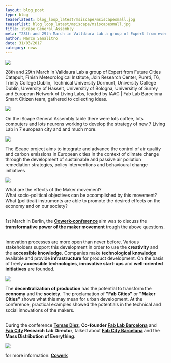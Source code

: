 ```yaml
---
layout: blog_post
type: blog
teaserlatest: blog_loop_latest/msiscape/msiscapesmall.jpg
teaserlist: blog_loop_latest/msiscape/msiscapesmall.jpg
title: iScape General Assembly
meta: "28th and 29th March in Valldaura Lab a group of Expert from every part of europe leaded by IAAC | Fab Lab Barcelona Smart Citizen team, gathered to collecting ideas for develop the strategy of new iScape project."
author: Marco Sanalitro
date: 31/03/2017 
category: news
---
```



<img src= "http://www.fablabbcn.org/img/blog/blog_loop_latest/msiscape/msiscape2.jpg" align="middle"> 
<br>

28th and 29th March in Valldaura Lab a group of Expert from Future Cities Catapult, Finish Meteorological Institute, Join Research Center, Pureti, T6, Trinity College Dublin, Technical University Dormunt, University College Dublin, Unversity of Hasselt, Universitiy of Bologna, Universitiy of Surrey and European Network of Living Labs, leaded by IAAC | Fab Lab Barcelona Smart Citizen team, gathered to collecting ideas.<br>

<img src= "http://www.fablabbcn.org/img/blog/blog_loop_latest/msiscape/msiscape1.jpg" align="middle"> 
<br>

On the iScape General Assembly table there were lots coffee, lots computers and lots neurons working to develop the strategy of new 7 Living Lab in 7 european city and and much more.
<br>

<img src= "http://www.fablabbcn.org/img/blog/blog_loop_latest/msiscape/msiscape3.jpg" align="middle"> 
<br>

The iScape project aims to integrate and advance the control of air quality and carbon emissions in European cities in the context of climate change through the development of sustainable and passive air pollution remediation strategies, policy interventions and behavioural change initiatives<br>

<img src= "http://www.fablabbcn.org/img/blog/blog_loop_latest/msiscape/msiscape4.jpg" align="middle"> 
<br>



What are the effects of the Maker movement?<br>
What socio-political objectives can be accomplished by this movement?<br>
What (political) instruments are able to promote the desired effects on the economy and on our society?<br><br>

1st March in Berlin, the <strong><a href="http://www.cowerk.org/veranstaltungen/die-transformative-kraft-der-maker.html">Cowerk-conference</a></strong> aim was to discuss the <strong>transformative power of the maker movement</strong> trough the above questions.<br><br>

Innovation processes are more open than never before. Various stakeholders support this development in order to use the <strong>creativity</strong> and the <strong>accessible knowledge</strong>. Companies make <strong>technological knowledge</strong> available and provide <strong>infrastructure</strong> for product development. On the basis of freely <strong>accessible technologies</strong>, <strong>innovative start-ups</strong> and <strong>well-oriented initiatives</strong> are founded.<br>

<img src= "http://www.fablabbcn.org/img/blog/blog_loop_latest/cowerk/cowerk2.jpg" align="middle"> 
<br>

The <strong>decentralization of production</strong> has the potential to transform the <strong>economy</strong> and the <strong>society</strong>. The proclamation of <strong>"Fab Cities"</strong> or <strong>"Maker Cities"</strong> shows what this may mean for urban development. At the conference, practical examples showed the potentials in the technical and social innovations of the makers.<br><br>

During the conference <strong><a href="https://iaac.net/people/tomas-diez/">Tomas Diez</a></strong>, <strong>Co-founder <a href="https://fablabbcn.org/index.html">Fab Lab Barcelona</a></strong> and <strong><a href="http://fab.city/">Fab City</a> Research Lab Director</strong>, talked about <strong><a href="http://fab.city/">Fab City Barcelona</a></strong> and the <strong>Mass Distribution of Everything</strong>.<br>

<img src= "http://www.fablabbcn.org/img/blog/blog_loop_latest/cowerk/cowerk1.jpg" align="middle"> 
<br>

for more information: <strong><a href="http://www.cowerk.org/veranstaltungen/die-transformative-kraft-der-maker.html">Cowerk</a></strong>





